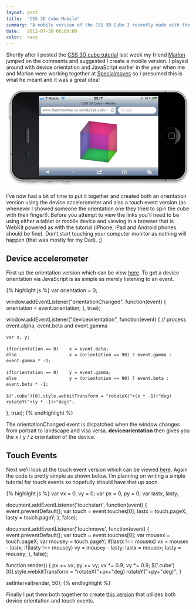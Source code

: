 ```yaml
---
layout: post
title:  "CSS 3D Cube Mobile"
summary: "A mobile version of the CSS 3D Cube I recently made with the code to show how it works"
date:   2012-07-30 00:00:00
color:  navy
---
```


Shortly after I posted the [CSS 3D cube tutorial](http://minimalmonkey.com/css-3d-cube-tutorial/) last week my friend [Marlon](https://twitter.com/marlonicus) jumped on the comments and suggested I create a mobile version. I played around with device orientation and JavaScript earlier in the year when me and Marlon were working together at [Specialmoves](http://specialmoves.com/) so I presumed this is what he meant and it was a great idea!

[![Example on an iPhone](/images/css-3d-cube-mobile/iphone-example.png)](http://flashmonkey.co.uk/lab/css-cube-orientation/)

I’ve now had a bit of time to put it together and created both an orientation version using the device accelerometer and also a touch event version (as whenever I showed someone the orientation one they tried to spin the cube with their finger!). Before you attempt to view the links you’ll need to be using either a tablet or mobile device and viewing in a browser that is WebKit powered as with the tutorial (iPhone, iPad and Android phones should be fine). Don’t start touching your computer monitor as nothing will happen (that was mostly for my Dad). ;)

## Device accelerometer

First up the orientation version which can be view [here](http://flashmonkey.co.uk/lab/css-cube-orientation/). To get a device orientation via JavaScript is as simple as merely listening to an event.

{% highlight js %}
var orientation = 0;

window.addEventListener("orientationChanged", function(event) {
    orientation = event.orientation;
}, true);

window.addEventListener("deviceorientation", function(event) {
    // process event.alpha, event.beta and event.gamma

    var x, y;

    if(orientation == 0)    x = event.beta;
    else                    x = (orientation == 90) ? event.gamma : event.gamma * -1;

    if(orientation == 0)    y = event.gamma;
    else                    y = (orientation == 90) ? event.beta : event.beta * -1;

    $('.cube')[0].style.webkitTransform = "rotateX("+(x * -1)+"deg) rotateY("+(y * -1)+"deg)";
}, true);
{% endhighlight %}

The orientationChanged event is dispatched when the window changes from portrait to landscape and visa versa. **deviceorientation** then gives you the x / y / z orientation of the device.

## Touch Events

Next we’ll look at the touch event version which can be viewed [here](http://flashmonkey.co.uk/lab/css-cube-touch/). Again the code is pretty simple as shown below. I’m planning on writing a simple tutorial for touch events so hopefully should have that up soon.

{% highlight js %}
var vx = 0, vy = 0;
var px = 0, py = 0;
var lastx, lasty;

document.addEventListener('touchstart', function(event) {
    event.preventDefault();
    var touch = event.touches[0];
    lastx = touch.pageX;
    lasty = touch.pageY;
}, false);

document.addEventListener('touchmove', function(event) {
    event.preventDefault();
    var touch = event.touches[0];
    var mousex = touch.pageX;
    var mousey = touch.pageY;
    if(lastx !== mousex) vx = mousex - lastx;
    if(lasty !== mousey) vy = mousey - lasty;
    lastx = mousex;
    lasty = mousey;
}, false);

function render() {
    px += vx;
    py += vy;
    vx *= 0.9;
    vy *= 0.9;
    $('.cube')[0].style.webkitTransform = "rotateX("+px+"deg) rotateY("+py+"deg)";
}

setInterval(render, 50);
{% endhighlight %}

Finally I put them both together to create [this version](http://flashmonkey.co.uk/lab/css-cube-mobile/) that utilizes both device orientation and touch events.
